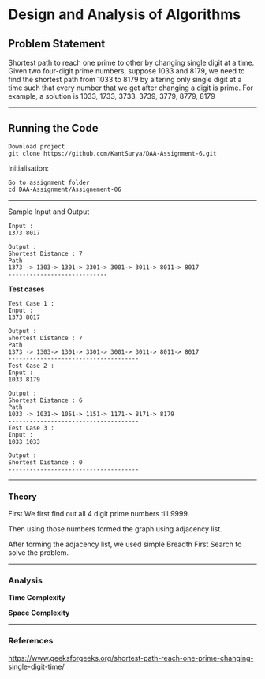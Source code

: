 # Design and Analysis of Algorithms

## Problem Statement
Shortest path to reach one prime to other by changing single digit at a time. Given
two four-digit prime numbers, suppose 1033 and 8179, we need to find the shortest
path from 1033 to 8179 by altering only single digit at a time such that every number
that we get after changing a digit is prime. For example, a solution is 1033, 1733,
3733, 3739, 3779, 8779, 8179

---
## Running the Code 

```
Download project
git clone https://github.com/KantSurya/DAA-Assignment-6.git
```
Initialisation: 
```
Go to assignment folder
cd DAA-Assignment/Assignement-06
```
---

Sample Input and Output
```
Input : 
1373 8017

Output : 
Shortest Distance : 7
Path
1373 -> 1303-> 1301-> 3301-> 3001-> 3011-> 8011-> 8017
----------------------------
```
**Test cases**
```
Test Case 1 : 
Input : 
1373 8017

Output : 
Shortest Distance : 7
Path
1373 -> 1303-> 1301-> 3301-> 3001-> 3011-> 8011-> 8017
-------------------------------------
Test Case 2 : 
Input : 
1033 8179

Output : 
Shortest Distance : 6
Path
1033 -> 1031-> 1051-> 1151-> 1171-> 8171-> 8179
-------------------------------------
Test Case 3 : 
Input : 
1033 1033

Output : 
Shortest Distance : 0
-------------------------------------
```

---

### Theory
First We first find out all 4 digit prime numbers till 9999.

Then using those numbers formed the graph using adjacency list.

After forming the adjacency list, we used simple Breadth First Search to solve the problem.

---

### Analysis

**Time Complexity**


**Space Complexity**

----

### References

https://www.geeksforgeeks.org/shortest-path-reach-one-prime-changing-single-digit-time/
